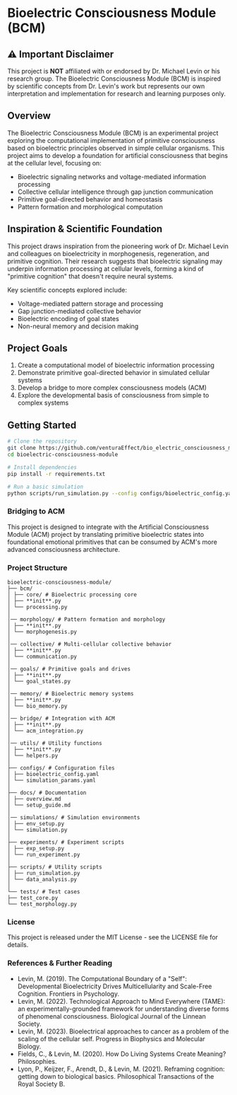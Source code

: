 # Bioelectric Consciousness Module (BCM)

## ⚠️ Important Disclaimer

This project is **NOT** affiliated with or endorsed by Dr. Michael Levin or his research group. The Bioelectric Consciousness Module (BCM) is inspired by scientific concepts from Dr. Levin's work but represents our own interpretation and implementation for research and learning purposes only.

## Overview

The Bioelectric Consciousness Module (BCM) is an experimental project exploring the computational implementation of primitive consciousness based on bioelectric principles observed in simple cellular organisms. This project aims to develop a foundation for artificial consciousness that begins at the cellular level, focusing on:

- Bioelectric signaling networks and voltage-mediated information processing
- Collective cellular intelligence through gap junction communication
- Primitive goal-directed behavior and homeostasis
- Pattern formation and morphological computation

## Inspiration & Scientific Foundation

This project draws inspiration from the pioneering work of Dr. Michael Levin and colleagues on bioelectricity in morphogenesis, regeneration, and primitive cognition. Their research suggests that bioelectric signaling may underpin information processing at cellular levels, forming a kind of "primitive cognition" that doesn't require neural systems.

Key scientific concepts explored include:

- Voltage-mediated pattern storage and processing
- Gap junction-mediated collective behavior
- Bioelectric encoding of goal states
- Non-neural memory and decision making

## Project Goals

1. Create a computational model of bioelectric information processing
2. Demonstrate primitive goal-directed behavior in simulated cellular systems
3. Develop a bridge to more complex consciousness models (ACM)
4. Explore the developmental basis of consciousness from simple to complex systems

## Getting Started

```bash
# Clone the repository
git clone https://github.com/venturaEffect/bio_electric_consciousness_module.git
cd bioelectric-consciousness-module

# Install dependencies
pip install -r requirements.txt

# Run a basic simulation
python scripts/run_simulation.py --config configs/bioelectric_config.yaml
```

### Bridging to ACM

This project is designed to integrate with the Artificial Consciousness Module (ACM) project by translating primitive bioelectric states into foundational emotional primitives that can be consumed by ACM's more advanced consciousness architecture.

### Project Structure

```
bioelectric-consciousness-module/
├── bcm/
│ ├── core/ # Bioelectric processing core
│ ├── **init**.py
│ └── processing.py
│
│── morphology/ # Pattern formation and morphology
│ ├── **init**.py
│ └── morphogenesis.py
│
│── collective/ # Multi-cellular collective behavior
│ ├── **init**.py
│ └── communication.py
│
│── goals/ # Primitive goals and drives
│ ├── **init**.py
│ └── goal_states.py
│
│── memory/ # Bioelectric memory systems
│ ├── **init**.py
│ └── bio_memory.py
│
│── bridge/ # Integration with ACM
│ ├── **init**.py
│ └── acm_integration.py
│
│── utils/ # Utility functions
│ ├── **init**.py
│ └── helpers.py
│
├── configs/ # Configuration files
│ ├── bioelectric_config.yaml
│ └── simulation_params.yaml
│
├── docs/ # Documentation
│ ├── overview.md
│ └── setup_guide.md
│
│── simulations/ # Simulation environments
│ ├── env_setup.py
│ └── simulation.py
│
├── experiments/ # Experiment scripts
│ ├── exp_setup.py
│ └── run_experiment.py
│
├── scripts/ # Utility scripts
│ ├── run_simulation.py
│ └── data_analysis.py
│
└── tests/ # Test cases
├── test_core.py
└── test_morphology.py
```

### License

This project is released under the MIT License - see the LICENSE file for details.

### References & Further Reading

- Levin, M. (2019). The Computational Boundary of a "Self": Developmental Bioelectricity Drives Multicellularity and Scale-Free Cognition. Frontiers in Psychology.
- Levin, M. (2022). Technological Approach to Mind Everywhere (TAME): an experimentally-grounded framework for understanding diverse forms of phenomenal consciousness. Biological Journal of the Linnean Society.
- Levin, M. (2023). Bioelectrical approaches to cancer as a problem of the scaling of the cellular self. Progress in Biophysics and Molecular Biology.
- Fields, C., & Levin, M. (2020). How Do Living Systems Create Meaning? Philosophies.
- Lyon, P., Keijzer, F., Arendt, D., & Levin, M. (2021). Reframing cognition: getting down to biological basics. Philosophical Transactions of the Royal Society B.
